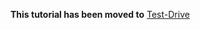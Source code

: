 

**This tutorial has been moved to** [Test-Drive](https://github.com/h2oai/tutorials/new/master/DriverlessAI/Test-Drive) 
